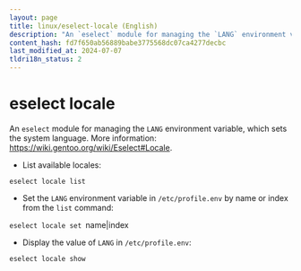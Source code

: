 ```yaml
---
layout: page
title: linux/eselect-locale (English)
description: "An `eselect` module for managing the `LANG` environment variable, which sets the system language."
content_hash: fd7f650ab56889babe3775568dc07ca4277decbc
last_modified_at: 2024-07-07
tldri18n_status: 2
---
```

# eselect locale

An `eselect` module for managing the `LANG` environment variable, which sets the system language.
More information: <https://wiki.gentoo.org/wiki/Eselect#Locale>.

- List available locales:

`eselect locale list`

- Set the `LANG` environment variable in `/etc/profile.env` by name or index from the `list` command:

`eselect locale set `<span class="tldr-var badge badge-pill bg-dark-lm bg-white-dm text-white-lm text-dark-dm font-weight-bold">name|index</span>

- Display the value of `LANG` in `/etc/profile.env`:

`eselect locale show`
